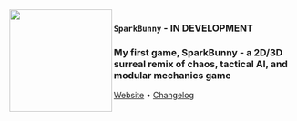 <img src="https://github.com/user-attachments/assets/421a70bf-201a-42aa-9f43-6eb3125159ed" align="left" width="180"/>

### `SparkBunny` - IN DEVELOPMENT

### My first game, SparkBunny - a 2D/3D surreal remix of chaos, tactical AI, and modular mechanics game 

[Website](https://sparkbunny.pages.dev)
•
[Changelog](https://sparkbunny.pages.dev/changelog)
